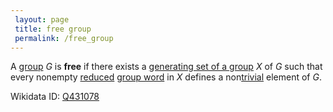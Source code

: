 ```yaml
---
 layout: page
 title: free group
 permalink: /free_group
---
```

A [group](https://defsmath.github.io/DefsMath/group) $G$ is **free** if there exists a [generating set of a group](https://defsmath.github.io/DefsMath/generating_set_of_a_group) $X$ of $G$ such that every nonempty [reduced](https://defsmath.github.io/DefsMath/reduced_word) [group word](https://defsmath.github.io/DefsMath/group_word) in $X$ defines a non[trivial](https://defsmath.github.io/DefsMath/identity_element) element of $G$.

Wikidata ID: [Q431078](https://www.wikidata.org/wiki/Q431078)